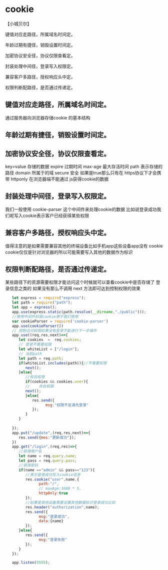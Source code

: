 # cookie

【小城贝尔】

键值对应走路径，所属域名时间定。

年龄过期有捷径，销毁设置时间定。

加密协议安全径，协议仅限查看定。

封装处理中间径，登录写入权限定。

兼容客户多路径，授权响应头中定。

权限判断配路径，是否通过传递定。


## 键值对应走路径，所属域名时间定。
   通过服务器向浏览器存储cookie 的基本结构
## 年龄过期有捷径，销毁设置时间定。
## 加密协议安全径，协议仅限查看定。
   key=value 存储的数据
   expire 过期时间
   max-age 最大存活时间
   path 表示存储的路径
   domain 所属于的域
   secure 安全 如果是true那么只有在 https协议下才会携带
   httponly 在浏览器端不能通过 js获得cookie的数据
## 封装处理中间径，登录写入权限定。
   我们一般使用 cookie-parser 这个中间件来处理cookie的数据
   比如说登录成功我们呢写入cookie表示客户已经获得某些权限
## 兼容客户多路径，授权响应头中定。
   值得注意的是如果需要兼容其他的终端设备比如手机app这些设备app没有
   cookie cookie仅仅是针对浏览器的所以可能需要写入其他的数据作为标识
## 权限判断配路径，是否通过传递定。
   某些路径下的资源需要权限才能访问这个时候就可以查看cookie中是否存储了
   登录信息之类的 如果没有那么不调用 next 方法即可达到控制权限的效果
```js
   let express = require("express");
   let path = require("path");
   let app = express();
   app.use(express.static(path.resolve(__dirname,"./public")));
   //使用中间件封装cookie便于我们使用
   var cookieParser = require('cookie-parser')
   app.use(cookieParser())
   // 控制访问权限如果没有登录不能进行下一步操作
   app.use((req,res,next)=>{
      let cookies  =  req.cookies;
      // 登录不需要权限
      let whiteList = ["/login"];
      // 当前path
      let path = req.path;
      if(whiteList.includes(path)){//不需要权限
         next();
      }else{
         //校验权限
         if(cookies && cookies.user){
         //    存在权限
         next();
         }else{
            res.send({
                  msg:"权限不足请先登录"
            });
         }
      }
      
   });
   app.put("/update",(req,res,next)=>{
      res.send({mes:"更新成功"});
   })
   app.get("/login",(req,res)=>{
      //获得用户名
      let name = req.query.name;
      let pass = req.query.pass;
      //获得密码
      if(name =="admin" && pass=="123"){
         //表示登录成功写入cookie信息
         res.cookie("user",name,{
               path:"/",
               // maxAge:3600 * 5,
               httpOnly:true
         });
         //如果是其他设备需要设置其他数据标识登录成功比如
         res.header("authorization",name);
         res.send({
               msg:"登录成功",
               data:{name}
         });
      }else{
         res.send({
               msg:"登录失败"
         });
      }
   });

   app.listen(5555);
```